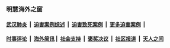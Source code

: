 
### 明慧海外之窗

####  [武汉肺炎](indexes/365.md?t=03281000) &nbsp;|&nbsp;  [迫害案例综述](indexes/328.md?t=03281000) &nbsp;|&nbsp; [迫害致死案例](indexes/277.md?t=03281000)  &nbsp;|&nbsp; [更多迫害案例](indexes/81.md?t=03281000)  &nbsp;|&nbsp; 
####  [时事评论](indexes/19.md?t=03281000) &nbsp;|&nbsp; [海外简讯](indexes/245.md?t=03281000)&nbsp;|&nbsp;  [社会支持](indexes/140.md?t=03281000) &nbsp;|&nbsp; [褒奖决议](indexes/282.md?t=03281000) &nbsp;|&nbsp; [社区报道](indexes/91.md?t=03281000)  &nbsp;|&nbsp; [天人之间](indexes/78.md?t=03281000) 

